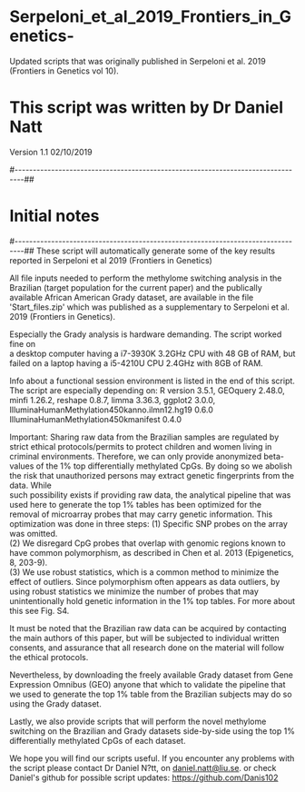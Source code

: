 # Serpeloni_et_al_2019_Frontiers_in_Genetics-
Updated scripts that was originally published in Serpeloni et al. 2019 (Frontiers in Genetics vol 10).




# This script was written by Dr Daniel Natt
 Version 1.1 02/10/2019

#--------------------------------------------------------------------------------##
#          Initial notes
#--------------------------------------------------------------------------------##
 These script will automatically generate some of the key results reported
 in Serpeloni et al 2019 (Frontiers in Genetics)

 All file inputs needed to perform the methylome switching analysis in the 
 Brazilian (target population for the current paper) and the publically 
 available African American Grady dataset, are available in the file 
 'Start_files.zip' which was published as a supplementary to 
 Serpeloni et al. 2019 (Frontiers in Genetics).

 Especially the Grady analysis is hardware demanding. The script worked fine on   
 a desktop computer having a i7-3930K 3.2GHz CPU with 48 GB of RAM, but failed on 
 a laptop having a i5-4210U CPU 2.4GHz with 8GB of RAM.

 Info about a functional session environment is listed in the end of this script. 
 The script are especially depending on:
 R version 3.5.1, GEOquery 2.48.0, minfi 1.26.2, reshape 0.8.7, limma 3.36.3,
 ggplot2 3.0.0, IlluminaHumanMethylation450kanno.ilmn12.hg19 0.6.0      
 IlluminaHumanMethylation450kmanifest 0.4.0

 Important: Sharing raw data from the Brazilian samples are regulated by 
 strict ethical protocols/permits to protect children and women living in criminal 
 environments. Therefore, we can only provide anonymized beta-values of the 
 1% top differentially methylated CpGs. By doing so we abolish the risk that 
 unauthorized persons may extract genetic fingerprints from the data. While   
 such possibility exists if providing raw data, the analytical pipeline that 
 was used here to generate the top 1% tables has been optimized for the     
 removal of microarray probes that may carry genetic information. This optimization
 was done in three steps:
		(1) Specific SNP probes on the array was omitted. 	
		(2)	We disregard CpG probes that overlap with genomic regions known to have
			  common polymorphism, as described in Chen et al. 2013 (Epigenetics, 8, 203-9).  	
		(3) We use robust statistics, which is a common method to minimize the effect of 
			  outliers. Since polymorphism often appears as data outliers, by using
			  robust statistics we minimize the number of probes that may unintentionally
			  hold genetic information in the 1% top tables. For more about this see Fig. S4.

 It must be noted that the Brazilian raw data can be acquired by contacting the main
 authors of this paper, but will be subjected to individual written consents, and 
 assurance that all research done on the material will follow the ethical protocols.  

 Nevertheless, by downloading the freely available Grady dataset from Gene Expression 
 Omnibus (GEO) anyone that which to validate the pipeline that we used to generate the 
 top 1% table from the Brazilian subjects may do so using the Grady dataset.  

 Lastly, we also provide scripts that will perform the novel methylome switching 
 on the Brazilian and Grady datasets side-by-side using the top 1% differentially 
 methylated CpGs of each dataset.

 We hope you will find our scripts useful. If you encounter any problems with the script
 please contact Dr Daniel N?tt, on daniel.natt@liu.se.
or check Daniel's github for possible script updates: https://github.com/Danis102


